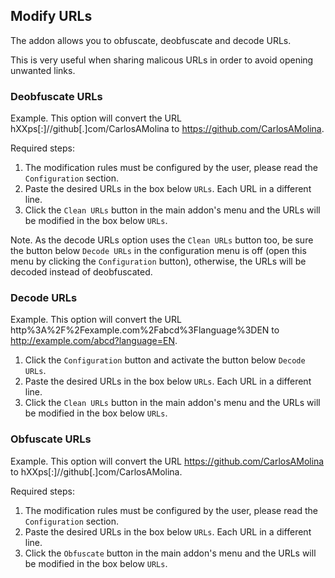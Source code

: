 ## Modify URLs

The addon allows you to obfuscate, deobfuscate and decode URLs.

This is very useful when sharing malicous URLs in order to avoid opening unwanted links.

### Deobfuscate URLs

Example. This option will convert the URL hXXps[:]//github[.]com/CarlosAMolina to https://github.com/CarlosAMolina.

Required steps:

1. The modification rules must be configured by the user, please read the `Configuration` section.
2. Paste the desired URLs in the box below `URLs`. Each URL in a different line.
3. Click the `Clean URLs` button in the main addon's menu and the URLs will be modified in the box below `URLs`. 

Note. As the decode URLs option uses the `Clean URLs` button too, be sure the button below `Decode URLs` in the configuration menu is off (open this menu by clicking the `Configuration` button), otherwise, the URLs will be decoded instead of deobfuscated.

### Decode URLs

Example. This option will convert the URL http%3A%2F%2Fexample.com%2Fabcd%3Flanguage%3DEN to http://example.com/abcd?language=EN.

1. Click the `Configuration` button and activate the button below `Decode URLs`.
2. Paste the desired URLs in the box below `URLs`. Each URL in a different line.
3. Click the `Clean URLs` button in the main addon's menu and the URLs will be modified in the box below `URLs`. 

### Obfuscate URLs

Example. This option will convert the URL https://github.com/CarlosAMolina to hXXps[:]//github[.]com/CarlosAMolina.

Required steps:

1. The modification rules must be configured by the user, please read the `Configuration` section.
2. Paste the desired URLs in the box below `URLs`. Each URL in a different line.
3. Click the `Obfuscate` button in the main addon's menu and the URLs will be modified in the box below `URLs`.